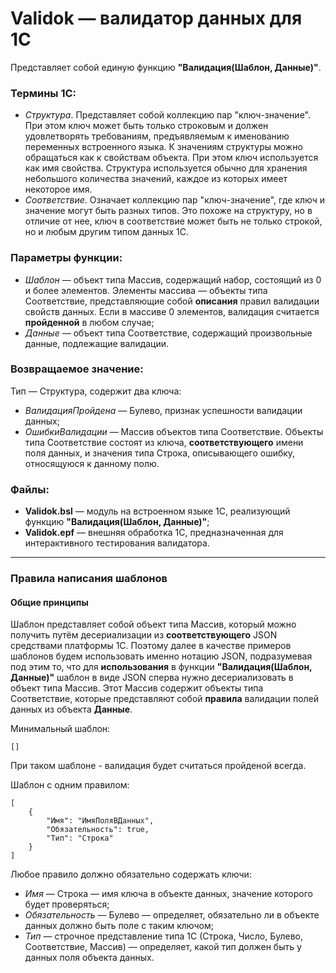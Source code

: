 # Validok — валидатор данных для 1С

Представляет собой единую функцию **"Валидация(Шаблон, Данные)"**.

### Термины 1С:
- *Структура*. Представляет собой коллекцию пар "ключ-значение". При этом ключ может быть только строковым и должен удовлетворять требованиям, предъявляемым к именованию переменных встроенного языка. 
К значениям структуры можно обращаться как к свойствам объекта. При этом ключ используется как имя свойства.
Структура используется обычно для хранения небольшого количества значений, каждое из которых имеет некоторое имя.
- *Соответствие*. Означает коллекцию пар "ключ-значение", где ключ и значение могут быть разных типов. Это похоже на структуру, но в отличие от нее, ключ в соответствие может быть не только строкой, но и любым другим типом данных 1С.

### Параметры функции:
- *Шаблон* — объект типа Массив, содержащий набор, состоящий из 0 и более элементов. Элементы массива — объекты типа Соответствие, представляющие собой **описания** правил валидации свойств данных. Если в массиве 0 элементов, валидация считается **пройденной** в любом случае;
- *Данные* — объект типа Соответствие, содержащий произвольные данные, подлежащие валидации.

### Возвращаемое значение:
Тип — Структура, содержит два ключа:
- *ВалидацияПройдена* — Булево, признак успешности валидации данных;
- *ОшибкиВалидации* — Массив объектов типа Соответствие. Объекты типа Соответствие состоят из ключа, **соответствующего** имени поля данных, и значения типа Строка, описывающего ошибку, относящуюся к данному полю.

### Файлы:
- **Validok.bsl** — модуль на встроенном языке 1С, реализующий функцию **"Валидация(Шаблон, Данные)"**;
- **Validok.epf** — внешняя обработка 1С, предназначенная для интерактивного тестирования валидатора.

---

### Правила написания шаблонов

#### Общие принципы
Шаблон представляет собой объект типа Массив, который можно получить путём десериализации из **соответствующего** JSON средствами платформы 1С. Поэтому далее в качестве примеров шаблонов будем использовать именно нотацию JSON, подразумевая под этим то, что для **использования** в функции **"Валидация(Шаблон, Данные)"** шаблон в виде JSON сперва нужно десериализовать в объект типа Массив. Этот Массив содержит объекты типа Соответствие, которые представляют собой **правила** валидации полей данных из объекта **Данные**.

Минимальный шаблон:
```
[]
```
При таком шаблоне - валидация будет считаться пройденой всегда.

Шаблон с одним правилом:
```
[
    {
        "Имя": "ИмяПоляВДанных",
        "Обязательность": true,
        "Тип": "Строка"
    }
]
```

Любое правило должно обязательно содержать ключи:
- *Имя* — Строка — имя ключа в объекте данных, значение которого будет проверяться;
- *Обязательность* — Булево — определяет, обязательно ли в объекте данных должно быть поле с таким ключом;
- *Тип* — строчное представление типа 1С (Строка, Число, Булево, Соответствие, Массив) — определяет, какой тип должен быть у данных поля объекта данных.
